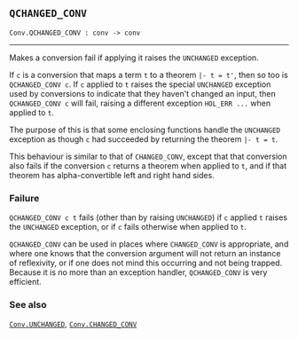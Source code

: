 ## `QCHANGED_CONV`

``` hol4
Conv.QCHANGED_CONV : conv -> conv
```

------------------------------------------------------------------------

Makes a conversion fail if applying it raises the `UNCHANGED` exception.

If `c` is a conversion that maps a term `t` to a theorem `|- t = t'`,
then so too is `QCHANGED_CONV c`. If `c` applied to `t` raises the
special `UNCHANGED` exception used by conversions to indicate that they
haven't changed an input, then `QCHANGED_CONV c` will fail, raising a
different exception `HOL_ERR ...` when applied to `t`.

The purpose of this is that some enclosing functions handle the
`UNCHANGED` exception as though `c` had succeeded by returning the
theorem `|- t = t`.

This behaviour is similar to that of `CHANGED_CONV`, except that that
conversion also fails if the conversion `c` returns a theorem when
applied to `t`, and if that theorem has alpha-convertible left and right
hand sides.

### Failure

`QCHANGED_CONV c t` fails (other than by raising `UNCHANGED`) if `c`
applied `t` raises the `UNCHANGED` exception, or if `c` fails otherwise
when applied to `t`.

`QCHANGED_CONV` can be used in places where `CHANGED_CONV` is
appropriate, and where one knows that the conversion argument will not
return an instance of reflexivity, or if one does not mind this
occurring and not being trapped. Because it is no more than an exception
handler, `QCHANGED_CONV` is very efficient.

### See also

[`Conv.UNCHANGED`](#Conv.UNCHANGED),
[`Conv.CHANGED_CONV`](#Conv.CHANGED_CONV)
